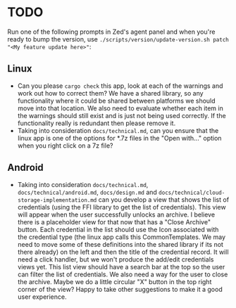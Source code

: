 # TODO

Run one of the following prompts in Zed's agent panel and when you're ready to bump the version, use `./scripts/version/update-version.sh patch "<My feature update here>"`:


## Linux
- Can you please `cargo check` this app, look at each of the warnings and work out how to correct them? We have a shared library, so any functionality where it could be shared between platforms we should move into that location. We also need to evaluate whether each item in the warnings should still exist and is just not being used correctly. If the functionality really is redundant then please remove it.
- Taking into consideration `docs/technical.md`, can you ensure that the linux app is one of the options for *.7z files in the "Open with..." option when you right click on a 7z file?


## Android
- Taking into consideration `docs/technical.md`, `docs/technical/android.md`, `docs/design.md` and `docs/technical/cloud-storage-implementation.md` can you develop a view that shows the list of credentials (using the FFI library to get the list of credentials). This view will appear when the user successfully unlocks an archive. I believe there is a placeholder view for that now that has a "Close Archive" button. Each credential in the list should use the Icon associated with the credential type (the linux app calls this CommonTemplates. We may need to move some of these definitions into the shared library if its not there already) on the left and then the title of the credential record. It will need a click handler, but we won't produce the add/edit credentials views yet. This list view should have a search bar at the top so the user can filter the list of credentials. We also need a way for the user to close the archive. Maybe we do a little circular "X" button in the top right corner of the view? Happy to take other suggestions to make it a good user experience.
